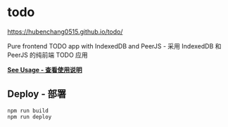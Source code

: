 # todo

https://hubenchang0515.github.io/todo/

Pure frontend TODO app with IndexedDB and PeerJS - 采用 IndexedDB 和 PeerJS 的纯前端 TODO 应用


**[See Usage - 查看使用说明](./document/USAGE.md)**

## Deploy - 部署

```
npm run build
npm run deploy
```